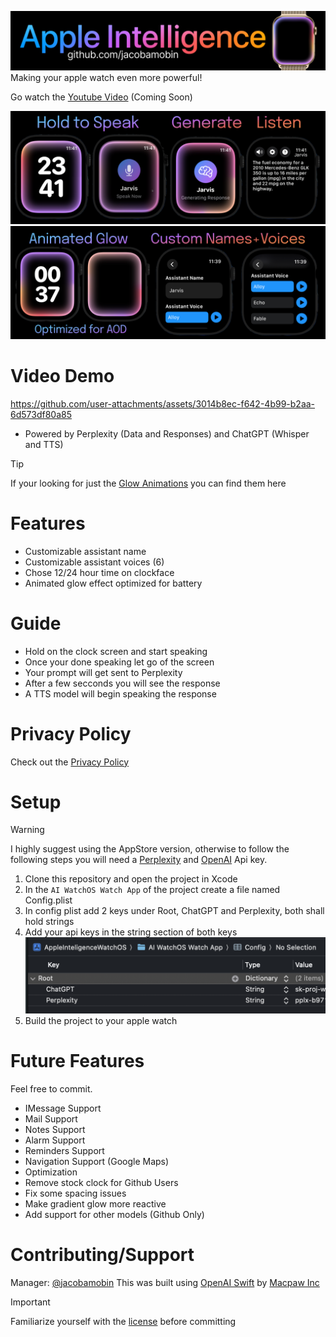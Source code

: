 ![Banner](ReadMe/Header2.png)
Making your apple watch even more powerful!

Go watch the [Youtube Video](https://www.google.com/search?q=coming+soon) (Coming Soon)

![Github1](ReadMe/Github1.png)
![Github2](ReadMe/Github2.png)

# Video Demo
https://github.com/user-attachments/assets/3014b8ec-f642-4b99-b2aa-6d573df80a85

- Powered by Perplexity (Data and Responses) and ChatGPT (Whisper and TTS)
> [!Tip]
> If your looking for just the [Glow Animations](https://github.com/jacobamobin/AppleIntelligenceGlowEffect) you can find them here

# Features 
- Customizable assistant name
- Customizable assistant voices (6)
- Chose 12/24 hour time on clockface
- Animated glow effect optimized for battery

# Guide
- Hold on the clock screen and start speaking
- Once your done speaking let go of the screen
- Your prompt will get sent to Perplexity
- After a few secconds you will see the response
- A TTS model will begin speaking the response 

# Privacy Policy
Check out the [Privacy Policy](PRIVACY.md)

# Setup
> [!Warning]
> I highly suggest using the AppStore version, otherwise to follow the following steps you will need a [Perplexity](https://docs.perplexity.ai/home) and [OpenAI](https://platform.openai.com/docs) Api key.
1) Clone this repository and open the project in Xcode
2) In the ```AI WatchOS Watch App``` of the project create a file named Config.plist
3) In config plist add 2 keys under Root, ChatGPT and Perplexity, both shall hold strings
4) Add your api keys in the string section of both keys
![Api Keys](ReadMe/ApiKeys.png)
5) Build the project to your apple watch

# Future Features 
Feel free to commit.
- IMessage Support
- Mail Support
- Notes Support
- Alarm Support
- Reminders Support
- Navigation Support (Google Maps)
- Optimization
- Remove stock clock for Github Users
- Fix some spacing issues
- Make gradient glow more reactive
- Add support for other models (Github Only)

# Contributing/Support
Manager: [@jacobamobin](https://github.com/jacobamobin)
This was built using [OpenAI Swift](https://github.com/MacPaw/OpenAI/issues) by [Macpaw Inc](https://github.com/MacPaw)

> [!Important]
> Familiarize yourself with the [license](LICENSE.md) before committing
